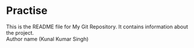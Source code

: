 # Practise
This is the README file for My Git Repository. It contains information about the project.
<br>
Author name (Kunal Kumar Singh)